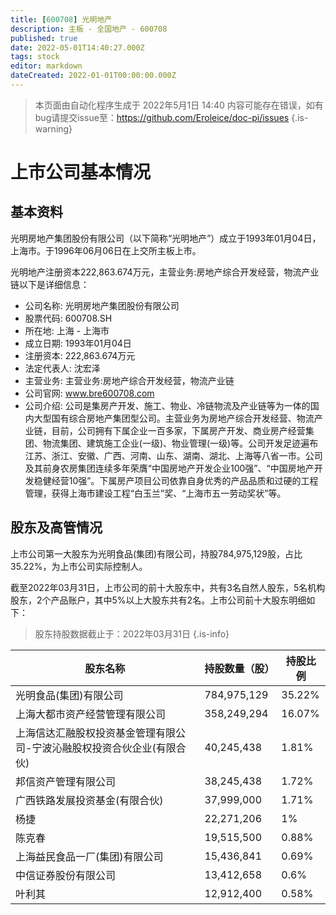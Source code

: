 ```yaml
---
title: [600708] 光明地产
description: 主板 - 全国地产 - 600708
published: true
date: 2022-05-01T14:40:27.000Z
tags: stock
editor: markdown
dateCreated: 2022-01-01T00:00:00.000Z
---
```


> 本页面由自动化程序生成于 2022年5月1日 14:40
> 内容可能存在错误，如有bug请提交issue至：https://github.com/Eroleice/doc-pi/issues
{.is-warning}

# 上市公司基本情况

## 基本资料

光明房地产集团股份有限公司（以下简称“光明地产”）成立于1993年01月04日，上海市。于1996年06月06日在上交所主板上市。

光明地产注册资本222,863.674万元，主营业务:房地产综合开发经营，物流产业链以下是详细信息：

- 公司名称: 光明房地产集团股份有限公司
- 股票代码: 600708.SH
- 所在地: 上海 - 上海市
- 成立日期: 1993年01月04日
- 注册资本: 222,863.674万元
- 法定代表人: 沈宏泽
- 主营业务: 主营业务:房地产综合开发经营，物流产业链
- 公司官网: www.bre600708.com
- 公司介绍: 公司是集房产开发、施工、物业、冷链物流及产业链等为一体的国内大型国有综合房地产集团型公司。主营业务为房地产综合开发经营、物流产业链，目前，公司拥有下属企业一百多家，下属房产开发、商业房产经营集团、物流集团、建筑施工企业(一级)、物业管理(一级)等。公司开发足迹遍布江苏、浙江、安徽、广西、河南、山东、湖南、湖北、上海等八省一市。公司及其前身农房集团连续多年荣膺“中国房地产开发企业100强”、“中国房地产开发稳健经营10强”。下属房产项目公司依靠自身优秀的产品品质和过硬的工程管理，获得上海市建设工程“白玉兰”奖、“上海市五一劳动奖状”等。


## 股东及高管情况

上市公司第一大股东为光明食品(集团)有限公司，持股784,975,129股，占比35.22%，为上市公司实际控制人。

截至2022年03月31日，上市公司的前十大股东中，共有3名自然人股东，5名机构股东，2个产品账户，其中5%以上大股东共有2名。上市公司前十大股东明细如下：

> 股东持股数据截止于：2022年03月31日
{.is-info}

| 股东名称 | 持股数量（股） | 持股比例 |
| --- | --- | --- |
| 光明食品(集团)有限公司 | 784,975,129 | 35.22% |
| 上海大都市资产经营管理有限公司 | 358,249,294 | 16.07% |
| 上海信达汇融股权投资基金管理有限公司-宁波沁融股权投资合伙企业(有限合伙) | 40,245,438 | 1.81% |
| 邦信资产管理有限公司 | 38,245,438 | 1.72% |
| 广西铁路发展投资基金(有限合伙) | 37,999,000 | 1.71% |
| 杨捷 | 22,271,206 | 1% |
| 陈克春 | 19,515,500 | 0.88% |
| 上海益民食品一厂(集团)有限公司 | 15,436,841 | 0.69% |
| 中信证券股份有限公司 | 13,412,658 | 0.6% |
| 叶利其 | 12,912,400 | 0.58% |





